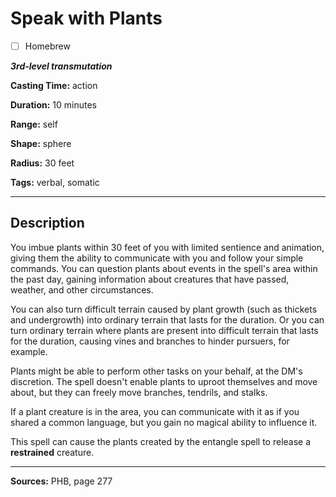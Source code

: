 # Speak with Plants

- [ ] Homebrew

***3rd-level transmutation***

**Casting Time:** action

**Duration:** 10 minutes

**Range:** self

**Shape:** sphere

**Radius:** 30 feet

**Tags:** verbal, somatic

---

## Description
You imbue plants within 30 feet of you with limited sentience and animation, giving them the ability to communicate with you and follow your simple commands.
You can question plants about events in the spell's area within the past day, gaining information about creatures that have passed, weather, and other circumstances.

You can also turn difficult terrain caused by plant growth (such as thickets and undergrowth) into ordinary terrain that lasts for the duration.
Or you can turn ordinary terrain where plants are present into difficult terrain that lasts for the duration, causing vines and branches to hinder pursuers, for example.

Plants might be able to perform other tasks on your behalf, at the DM's discretion.
The spell doesn't enable plants to uproot themselves and move about, but they can freely move branches, tendrils, and stalks.

If a plant creature is in the area, you can communicate with it as if you shared a common language, but you gain no magical ability to influence it.

This spell can cause the plants created by the entangle spell to release a **restrained** creature.

---

**Sources:** PHB, page 277
